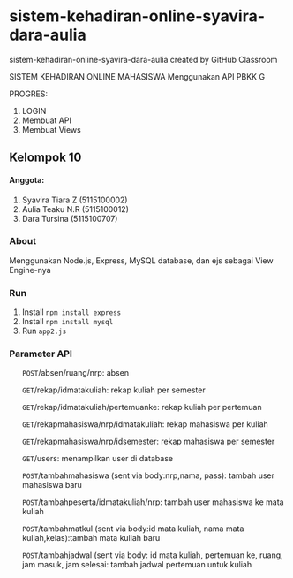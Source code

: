 # sistem-kehadiran-online-syavira-dara-aulia
sistem-kehadiran-online-syavira-dara-aulia created by GitHub Classroom

SISTEM KEHADIRAN ONLINE MAHASISWA Menggunakan API
PBKK G

PROGRES:
1. LOGIN
2. Membuat API
3. Membuat Views

<h2> Kelompok 10 </h2>
<h4>Anggota:</h4>
<ol>
  <li>Syavira Tiara Z (5115100002)</li>
  <li>Aulia Teaku N.R (5115100012)</li>
  <li>Dara Tursina    (5115100707)</li>
</ol>

<h3>About</h3>
Menggunakan Node.js, Express, MySQL database, dan ejs sebagai View Engine-nya

<h3>Run</h3>
<ol>
  <li>Install <code>npm install express</code> </li>
  <li>Install <code>npm install mysql</code></li>
  <li>Run <code>app2.js</code></li>
</ol>

<h3>Parameter API</h3>
<ol><code>POST</code>/absen/ruang/nrp: absen</ol>
<ol><code>GET</code>/rekap/idmatakuliah: rekap kuliah per semester</ol>
<ol><code>GET</code>/rekap/idmatakuliah/pertemuanke: rekap kuliah per pertemuan</ol>
<ol><code>GET</code>/rekapmahasiswa/nrp/idmatakuliah: rekap mahasiswa per kuliah</ol>
<ol><code>GET</code>/rekapmahasiswa/nrp/idsemester: rekap mahasiswa per semester</ol>
<ol><code>GET</code>/users: menampilkan user di database</ol>
<ol><code>POST</code>/tambahmahasiswa (sent via body:nrp,nama, pass): tambah user mahasiswa baru</ol>
<ol><code>POST</code>/tambahpeserta/idmatakuliah/nrp: tambah user mahasiswa ke mata kuliah</ol>
<ol><code>POST</code>/tambahmatkul (sent via body:id mata kuliah, nama mata kuliah,kelas):tambah mata kuliah baru</ol>
<ol><code>POST</code>/tambahjadwal (sent via body: id mata kuliah, pertemuan ke, ruang, jam masuk, jam selesai: tambah jadwal pertemuan untuk kuliah</ol>

